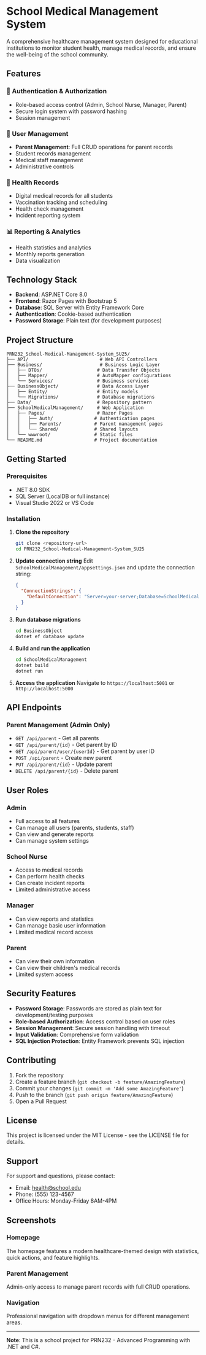 # School Medical Management System

A comprehensive healthcare management system designed for educational institutions to monitor student health, manage medical records, and ensure the well-being of the school community.

## Features

### 🔐 Authentication & Authorization
- Role-based access control (Admin, School Nurse, Manager, Parent)
- Secure login system with password hashing
- Session management

### 👥 User Management
- **Parent Management**: Full CRUD operations for parent records
- Student records management
- Medical staff management
- Administrative controls

### 🏥 Health Records
- Digital medical records for all students
- Vaccination tracking and scheduling
- Health check management
- Incident reporting system

### 📊 Reporting & Analytics
- Health statistics and analytics
- Monthly reports generation
- Data visualization

## Technology Stack

- **Backend**: ASP.NET Core 8.0
- **Frontend**: Razor Pages with Bootstrap 5
- **Database**: SQL Server with Entity Framework Core
- **Authentication**: Cookie-based authentication
- **Password Storage**: Plain text (for development purposes)

## Project Structure

```
PRN232_School-Medical-Management-System_SU25/
├── API/                          # Web API Controllers
├── Business/                     # Business Logic Layer
│   ├── DTOs/                    # Data Transfer Objects
│   ├── Mapper/                  # AutoMapper configurations
│   └── Services/                # Business services
├── BusinessObject/              # Data Access Layer
│   ├── Entity/                  # Entity models
│   └── Migrations/              # Database migrations
├── Data/                        # Repository pattern
├── SchoolMedicalManagement/     # Web Application
│   ├── Pages/                   # Razor Pages
│   │   ├── Auth/               # Authentication pages
│   │   ├── Parents/            # Parent management pages
│   │   └── Shared/             # Shared layouts
│   └── wwwroot/                # Static files
└── README.md                   # Project documentation
```

## Getting Started

### Prerequisites
- .NET 8.0 SDK
- SQL Server (LocalDB or full instance)
- Visual Studio 2022 or VS Code

### Installation

1. **Clone the repository**
   ```bash
   git clone <repository-url>
   cd PRN232_School-Medical-Management-System_SU25
   ```

2. **Update connection string**
   Edit `SchoolMedicalManagement/appsettings.json` and update the connection string:
   ```json
   {
     "ConnectionStrings": {
       "DefaultConnection": "Server=your-server;Database=SchoolMedicalDB;Trusted_Connection=true;"
     }
   }
   ```

3. **Run database migrations**
   ```bash
   cd BusinessObject
   dotnet ef database update
   ```

4. **Build and run the application**
   ```bash
   cd SchoolMedicalManagement
   dotnet build
   dotnet run
   ```

5. **Access the application**
   Navigate to `https://localhost:5001` or `http://localhost:5000`

## API Endpoints

### Parent Management (Admin Only)
- `GET /api/parent` - Get all parents
- `GET /api/parent/{id}` - Get parent by ID
- `GET /api/parent/user/{userId}` - Get parent by user ID
- `POST /api/parent` - Create new parent
- `PUT /api/parent/{id}` - Update parent
- `DELETE /api/parent/{id}` - Delete parent

## User Roles

### Admin
- Full access to all features
- Can manage all users (parents, students, staff)
- Can view and generate reports
- Can manage system settings

### School Nurse
- Access to medical records
- Can perform health checks
- Can create incident reports
- Limited administrative access

### Manager
- Can view reports and statistics
- Can manage basic user information
- Limited medical record access

### Parent
- Can view their own information
- Can view their children's medical records
- Limited system access

## Security Features

- **Password Storage**: Passwords are stored as plain text for development/testing purposes
- **Role-based Authorization**: Access control based on user roles
- **Session Management**: Secure session handling with timeout
- **Input Validation**: Comprehensive form validation
- **SQL Injection Protection**: Entity Framework prevents SQL injection

## Contributing

1. Fork the repository
2. Create a feature branch (`git checkout -b feature/AmazingFeature`)
3. Commit your changes (`git commit -m 'Add some AmazingFeature'`)
4. Push to the branch (`git push origin feature/AmazingFeature`)
5. Open a Pull Request

## License

This project is licensed under the MIT License - see the LICENSE file for details.

## Support

For support and questions, please contact:
- Email: health@school.edu
- Phone: (555) 123-4567
- Office Hours: Monday-Friday 8AM-4PM

## Screenshots

### Homepage
The homepage features a modern healthcare-themed design with statistics, quick actions, and feature highlights.

### Parent Management
Admin-only access to manage parent records with full CRUD operations.

### Navigation
Professional navigation with dropdown menus for different management areas.

---

**Note**: This is a school project for PRN232 - Advanced Programming with .NET and C#.